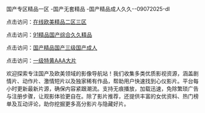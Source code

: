 国产专区精品一区 -国产无套精品 -国产精品成人久久--09072025-dl


点击访问：<a href="https://heiliaoow5kzm.pages.dev">在线欧美精品二区三区</a>

点击访问：<a href="https://heiliao2dmwwy.pages.dev">91精品国产综合久久精品</a>

点击访问：<a href="https://heiliaoll4qsx.pages.dev">国产精品国产三级国产成人</a>

点击访问：<a href="https://heiliaowzu4ur.pages.dev">一级特黄AAA大片</a>


欢迎探索专注国产及欧美领域的影像导航站！我们收集多类优质影视资源，涵盖剧情片、动作片、激情短片以及独家稀有作品，帮助用户快速找到心仪影片。平台每小时更新最新片源，确保内容紧跟潮流。支持无痕播放，加载迅速，免除繁琐广告与注册步骤，让观影体验更自在。除了影片推荐，还提供丰富的女优资料、热门榜单及互动评论，助你挖掘更多高分影片与隐藏好片。

<span style="display:none;">[Canonical link](https://github.com/et09072025/et06)</span>
